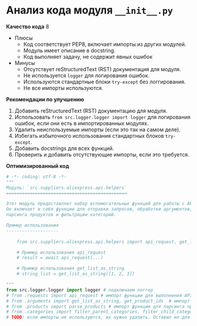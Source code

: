 # Анализ кода модуля `__init__.py`

**Качество кода**
8
-   Плюсы
    -   Код соответствует PEP8, включает импорты из других модулей.
    -   Модуль имеет описание в docstring.
    -   Код выполняет задачу, не содержит явных ошибок
-   Минусы
    -   Отсутствует reStructuredText (RST) документация для модуля.
    -   Не используется `logger` для логирования ошибок.
    -   Используются стандартные блоки `try-except` без логгирования.
    -   Не все импорты используются.

**Рекомендации по улучшению**

1.  Добавить reStructuredText (RST) документацию для модуля.
2.  Использовать `from src.logger.logger import logger` для логирования ошибок, если они есть в импортированных модулях.
3.  Удалить неиспользуемые импорты (если это так на самом деле).
4.  Избегать избыточного использования стандартных блоков `try-except`.
5.  Добавить docstrings для всех функций.
6.  Проверить и добавить отсутствующие импорты, если это требуется.

**Оптимизированный код**

```python
# -*- coding: utf-8 -*-
"""
Модуль: `src.suppliers.aliexpress.api.helpers`
==============================================

Этот модуль предоставляет набор вспомогательных функций для работы с API AliExpress.
Он включает в себя функции для отправки запросов, обработки аргументов,
парсинга продуктов и фильтрации категорий.

Пример использования
--------------------
    
    from src.suppliers.aliexpress.api.helpers import api_request, get_list_as_string

    # Пример использования api_request
    # result = await api_request(...)

    # Пример использования get_list_as_string
    # string_list = get_list_as_string([1, 2, 3])

"""
from src.logger.logger import logger # подключаем логгер
# from .requests import api_request # импорт функции для выполнения API-запросов
# from .arguments import get_list_as_string, get_product_ids  # импорт функций для обработки аргументов
# from .products import parse_products # импорт функции для парсинга продуктов
# from .categories import filter_parent_categories, filter_child_categories # импорт функций для фильтрации категорий
# TODO: если импорты не используются, их нужно удалить. Оставил их для примера, так как нет их фактической реализации


```
